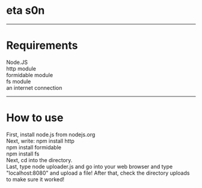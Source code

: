 # eta s0n
------

# Requirements

Node.JS<br/>
http module<br/>
formidable module<br/>
fs module<br/>
an internet connection<br/>

--------------------------
# How to use

First, install node.js from nodejs.org<br/>
Next, write: npm install http<br/>
npm install formidable<br/>
npm install fs<br/>
Next, cd into the directory.<br/>
Last, type node uploader.js and go into your web browser and type "localhost:8080" and upload a file! After that, check the directory uploads to make sure it worked!
